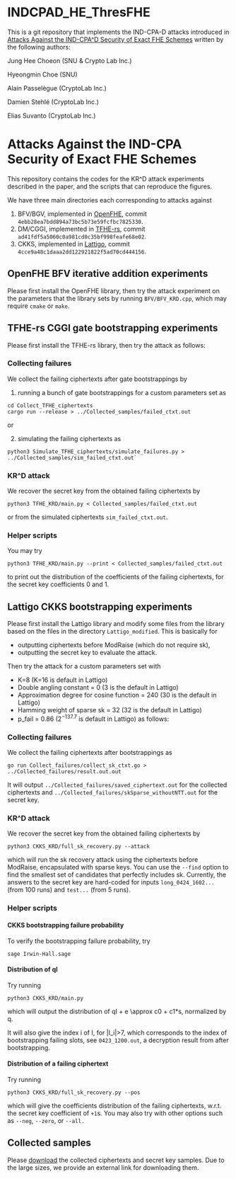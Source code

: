 # INDCPAD_HE_ThresFHE

This is a git repository that implements the IND-CPA-D attacks introduced in [Attacks Against the IND-CPA^D Security of Exact FHE Schemes](https://eprint.iacr.org/2024/127.pdf) written by the following authors:

Jung Hee Choeon (SNU & Crypto Lab Inc.)

Hyeongmin Choe (SNU)

Alain Passelègue (CryptoLab Inc.)

Damien Stehlé (CryptoLab Inc.)

Elias Suvanto (CryptoLab Inc.)

# Attacks Against the IND-CPA Security of Exact FHE Schemes

This repository contains the codes for the KR^D attack experiments described in the paper, and the scripts that can reproduce the figures. 

We have three main directories each corresponding to attacks against

1. BFV/BGV, implemented in [OpenFHE](https://github.com/openfheorg/openfhe-development), commit ```4ebb28ea7bdd894a73bc5b73e59fcfbc7825330```.
2. DM/CGGI, implemented in [TFHE-rs](https://github.com/zama-ai/tfhe-rs), commit ```ad41fdf5a5060c0a981cd0c35bf998feafe68e02```.
3. CKKS, implemented in [Lattigo](https://github.com/tuneinsight/lattigo), commit ```4cce9a48c1daaa2dd122921822f5ad70cd444156```.

## OpenFHE BFV iterative addition experiments

Please first install the OpenFHE library, then try the attack experiment on the parameters that the library sets by running `BFV/BFV_KRD.cpp`, which may require `cmake` or `make`. 

## TFHE-rs CGGI gate bootstrapping experiments

Please first install the TFHE-rs library, then try the attack as follows:

### Collecting failures

We collect the failing ciphertexts after gate bootstrappings by 

1) running a bunch of gate bootstrappings for a custom parameters set as

```
cd Collect_TFHE_ciphertexts
cargo run --release > ../Collected_samples/failed_ctxt.out
```

or 

2) simulating the failing ciphertexts as 

```
python3 Simulate_TFHE_ciphertexts/simulate_failures.py > ../Collected_samples/sim_failed_ctxt.out`
```

### KR^D attack

We recover the secret key from the obtained failing ciphertexts by

```
python3 TFHE_KRD/main.py < Collected_samples/failed_ctxt.out
```

or from the simulated ciphertexts ```sim_failed_ctxt.out```. 

### Helper scripts

You may try 

```
python3 TFHE_KRD/main.py --print < Collected_samples/failed_ctxt.out
```

to print out the distribution of the coefficients of the failing ciphertexts, for the secret key coefficients 0 and 1. 

## Lattigo CKKS bootstrapping experiments

Please first install the Lattigo library and modify some files from the library based on the files in the directory ```Lattigo_modified```. This is basically for 

- outputting ciphertexts before ModRaise (which do not require sk),
- outputting the secret key to evaluate the attack. 

Then try the attack for a custom parameters set with 

- K=8 (K=16 is default in Lattigo)
- Double angling constant = 0 (3 is the default in Lattigo)
- Approximation degree for cosine function = 240 (30 is the default in Lattigo)
- Hamming weight of sparse sk = 32 (32 is the default in Lattigo)
- p_fail = 0.86 ($2^{-137.7}$ is default in Lattigo)
  as follows:

### Collecting failures

We collect the failing ciphertexts after bootstrappings as

```
go run Collect_failures/collect_sk_ctxt.go > ../Collected_failures/result.out.out
```

It will output ```../Collected_failures/saved_ciphertext.out``` for the collected ciphertexts and ```../Collected_failures/skSparse_withoutNTT.out``` for the secret key. 

### KR^D attack

We recover the secret key from the obtained failing ciphertexts by

```
python3 CKKS_KRD/full_sk_recovery.py --attack
```

which will run the sk recovery attack using the ciphertexts before ModRaise, encapsulated with sparse keys. 
You can use the `--find` option to find the smallest set of candidates that perfectly includes sk. Currently, the answers to the secret key are hard-coded for inputs ```long_0424_1602...``` (from 100 runs) and ```test...``` (from 5 runs). 

### Helper scripts

#### CKKS bootstrapping failure probability

To verify the bootstrapping failure probability, try 

```
sage Irwin-Hall.sage
```

#### Distribution of qI

Try running

```
python3 CKKS_KRD/main.py
```

which will output the distribution of qI + e \approx c0 + c1*s, normalized by q. 

It will also give the index i of I, for |I_i|>7, which corresponds to the index of bootstrapping failing slots, see `0423_1200.out`, a decryption result from after bootstrapping. 

#### Distribution of a failing ciphertext

Try running 

```
python3 CKKS_KRD/full_sk_recovery.py --pos
```

which will give the coefficients distribution of the failing ciphertexts, w.r.t. the secret key coefficient of `+1`s. 
You may also try with other options such as `--neg`, `--zero`, or `--all.` 

## Collected samples

Please [download](https://drive.google.com/drive/folders/1wpzVmnKp0gS4YaF6D0r4PqBR6tvzvdca?usp=drive_link) the collected ciphertexts and secret key samples. 
Due to the large sizes, we provide an external link for downloading them. 



